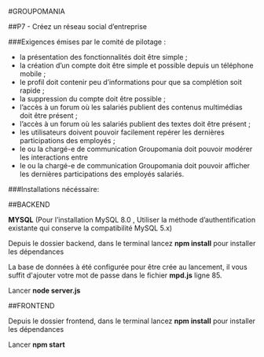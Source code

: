 #GROUPOMANIA

##P7 - Créez un réseau social d’entreprise

###Exigences émises par le comité de pilotage :

- la présentation des fonctionnalités doit être simple ;
- la création d’un compte doit être simple et possible depuis un téléphone mobile ;
- le profil doit contenir  peu d’informations pour que sa complétion soit rapide ;
- la suppression du compte doit être possible ;
- l’accès à un forum où les salariés publient des contenus multimédias doit être présent ;
- l’accès à un forum où les salariés publient des textes doit être présent ;
- les utilisateurs doivent pouvoir facilement repérer les dernières participations des employés ;
- le ou la chargé-e de communication Groupomania doit pouvoir modérer les interactions entre
- le ou la chargé-e de communication Groupomania doit pouvoir afficher les dernières
participations des employés
salariés.

###Installations nécéssaire:

##BACKEND

**MYSQL** (Pour l’installation MySQL 8.0 , Utiliser la méthode d’authentification existante qui conserve la compatibilité MySQL 5.x)  

Depuis le dossier backend, dans le terminal lancez **npm install** pour installer les dépendances 

La base de données à été configurée pour être crée au lancement, il vous suffit d'ajouter votre mot de passe dans le fichier **mpd.js** ligne 85.

Lancer **node server.js**

##FRONTEND

Depuis le dossier frontend, dans le terminal lancez **npm install** pour installer les dépendances 

Lancer **npm start**





